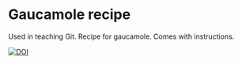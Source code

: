 # Gaucamole recipe

Used in teaching Git.
Recipe for gaucamole.
Comes with instructions.

[![DOI](https://sandbox.zenodo.org/badge/222707546.svg)](https://sandbox.zenodo.org/badge/latestdoi/222707546)
